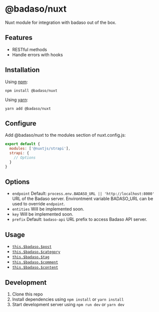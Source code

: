 # @badaso/nuxt
Nuxt module for integration with badaso out of the box.

## Features

  - RESTful methods
  - Handle errors with hooks

## Installation

Using [npm](https://docs.npmjs.com/cli/v6/commands/npm):

```
npm install @badaso/nuxt
```

Using [yarn](https://yarnpkg.com/):

```
yarn add @badaso/nuxt
```

## Configure

Add @badaso/nuxt to the modules section of nuxt.config.js:
```js
export default {
  modules: ['@nuxtjs/strapi'],
  strapi: {
    // Options
  }
}
```

## Options

- `endpoint`
  Default: `process.env.BADASO_URL || 'http://localhost:8000'`
  URL of the Badaso server.
  Environtment variable BADASO_URL can be used to override `endpoint`.
- `entities`
  Will be implemented soon.
- `key`
  Will be implemented soon.
- `prefix`
  Default: `badaso-api`
  URL prefix to access Badaso API server.

## Usage

- [`this.$badaso.$post`](docs/post.md)
- [`this.$badaso.$category`](docs/category.md)
- [`this.$badaso.$tag`](docs/tag.md)
- [`this.$badaso.$comment`](docs/comment.md)
- [`this.$badaso.$content`](docs/content.md)

## Development

1. Clone this repo
2. Install dependencies using `npm install` or `yarn install`
3. Start development server using `npm run dev` or `yarn dev`
